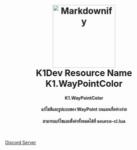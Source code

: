 
<h1 align="center">
  <br>
  <a href="https://discord.gg/n7htcQj6sU"><img src="https://cdn.discordapp.com/attachments/928898439876587591/957889947031994379/codeinglogo-01.png" alt="Markdownify" width="200"></a>
  <br>
  K1Dev Resource Name K1.WayPointColor
  <br>
</h1>

<h4 align="center">K1.WayPointColor</h4>
<h4 align="center">แก้ไขสีและรูปแบบของ WayPoint บนแผนที่อย่างง่าย</h4>
<h4 align="center">สามารถแก้ไขและตั้งค่าทั้งหมดได้ที่ source-cl.lua</h4>
<picture>
  <img alt="" src="https://cdn.discordapp.com/attachments/961347091706314823/993814299476762624/unknown.png">
</picture>
<picture>
  <img alt="" src="https://cdn.discordapp.com/attachments/961347091706314823/993814316962816050/unknown.png">
</picture>


  <a href="https://discord.gg/n7htcQj6sU">
    <p>Discord Server </p>
  </a>
</p>

